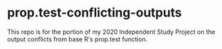 # prop.test-conflicting-outputs
This repo is for the portion of my 2020 Independent Study Project on the output conflicts from base R's prop.test function.
